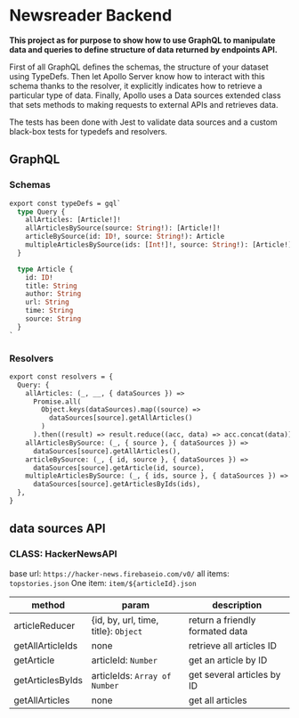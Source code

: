 # Newsreader Backend

**This project as for purpose to show how to use GraphQL to manipulate data and queries to define structure of data returned by endpoints API.**

First of all GraphQL defines the schemas, the structure of your dataset using TypeDefs. Then let Apollo Server know how to interact with this schema thanks to the resolver, it explicitly indicates how to retrieve a particular type of data.
Finally, Apollo uses a Data sources extended class that sets methods to making requests to external APIs and retrieves data.

The tests has been done with Jest to validate data sources and a custom black-box tests for typedefs and resolvers.

## GraphQL

### Schemas

```graphql
export const typeDefs = gql`
  type Query {
    allArticles: [Article!]!
    allArticlesBySource(source: String!): [Article!]!
    articleBySource(id: ID!, source: String!): Article
    multipleArticlesBySource(ids: [Int!]!, source: String!): [Article!]!
  }

  type Article {
    id: ID!
    title: String
    author: String
    url: String
    time: String
    source: String
  }
`
```

### Resolvers

```graphql
export const resolvers = {
  Query: {
    allArticles: (_, __, { dataSources }) =>
      Promise.all(
        Object.keys(dataSources).map((source) =>
          dataSources[source].getAllArticles()
        )
      ).then((result) => result.reduce((acc, data) => acc.concat(data)), []),
    allArticlesBySource: (_, { source }, { dataSources }) =>
      dataSources[source].getAllArticles(),
    articleBySource: (_, { id, source }, { dataSources }) =>
      dataSources[source].getArticle(id, source),
    multipleArticlesBySource: (_, { ids, source }, { dataSources }) =>
      dataSources[source].getArticlesByIds(ids),
  },
}
```

## data sources API

### CLASS: HackerNewsAPI

base url: `https://hacker-news.firebaseio.com/v0/`
all items: `topstories.json`
One item: `item/${articleId}.json`

| method           | param                                | description                     |
| ---------------- | ------------------------------------ | ------------------------------- |
| articleReducer   | {id, by, url, time, title}: `Object` | return a friendly formated data |
| getAllArticleIds | none                                 | retrieve all articles ID        |
| getArticle       | articleId: `Number`                  | get an article by ID            |
| getArticlesByIds | articleIds: `Array of Number`        | get several articles by ID      |
| getAllArticles   | none                                 | get all articles                |
